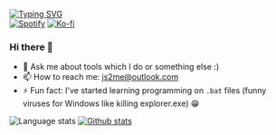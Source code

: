 [![Typing SVG](https://readme-typing-svg.herokuapp.com?size=30&duration=4000&color=FF7C89&vCenter=true&lines=Senior+Software+Developer)](https://git.io/typing-svg)  
[![Spotify](https://img.shields.io/badge/Spotify-1ED760?&style=for-the-badge&logo=spotify&logoColor=white)](https://open.spotify.com/user/4rhkic75en8arbjkpez8fhryk?si=GpGicT3rQZ6bLgw36uET9A) [![Ko-fi](https://img.shields.io/badge/Ko--fi-F16061?style=for-the-badge&logo=ko-fi&logoColor=white)](https://ko-fi.com/js2me)

### Hi there 👋

- 💬 Ask me about tools which I do or something else :)
- 📫 How to reach me: js2me@outlook.com
- ⚡ Fun fact: I've started learning programming on `.bat` files (funny viruses for Windows like killing explorer.exe) 😁  

![Language stats](https://github-readme-stats.vercel.app/api/top-langs/?username=js2me&theme=buefy)  [![Github stats](https://github-readme-stats.vercel.app/api?username=js2me&show_icons=true&theme=buefy)](https://github.com/anuraghazra/github-readme-stats)
